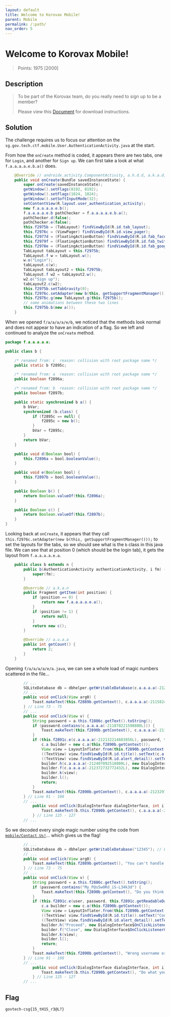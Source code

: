 ```yaml
---
layout: default
title: Welcome to Korovax Mobile!
parent: Mobile
permalink: /:path/
nav_order: 5
---
```

# Welcome to Korovax Mobile!

> Points: 1975 [2000]

## Description

> To be part of the Korovax team, do you really need to sign up to be a member?
> 
> Please view this [Document](https://docs.google.com/document/d/1GrQ6znlN2Z0tu_uAPAs1qrn6by24I51mq8RIIHmFGDU/edit?usp=sharing) for download instructions.
> 

## Solution
The challenge requires us to focus our attention on the `sg.gov.tech.ctf.mobile.User.AuthenticationActivity.java` at the start.

From how the `onCreate` method is coded, it appears there are two tabs, one for `Login`, and another for `Sign up`. We can first take a look at what `f.a.a.a.a.e.b.a()` does.

```java
    @Override // androidx.activity.ComponentActivity, a.h.d.d, a.k.a.d, a.b.k.d
    public void onCreate(Bundle savedInstanceState) {
        super.onCreate(savedInstanceState);
        getWindow().setFlags(8192, 8192);
        getWindow().setFlags(1024, 1024);
        getWindow().setSoftInputMode(32);
        setContentView(R.layout.user_authentication_activity);
        new f.a.a.a.a.e.b();
        f.a.a.a.a.e.b pathChecker = f.a.a.a.a.e.b.a();
        pathChecker.d(false);
        pathChecker.e(false);
        this.f2975b = (TabLayout) findViewById(R.id.tab_layout);
        this.f2976c = (ViewPager) findViewById(R.id.view_pager);
        this.f2977d = (FloatingActionButton) findViewById(R.id.fab_facebook);
        this.f2979f = (FloatingActionButton) findViewById(R.id.fab_twitter);
        this.f2978e = (FloatingActionButton) findViewById(R.id.fab_google);
        TabLayout tabLayout = this.f2975b;
        TabLayout.f w = tabLayout.w();
        w.o("Login");
        tabLayout.c(w);
        TabLayout tabLayout2 = this.f2975b;
        TabLayout.f w2 = tabLayout2.w();
        w2.o("Sign up");
        tabLayout2.c(w2);
        this.f2975b.setTabGravity(0);
        this.f2976c.setAdapter(new b(this, getSupportFragmentManager()));
        this.f2976c.g(new TabLayout.g(this.f2975b));
        // some animations between these two lines
        this.f2975b.b(new a());
    }
```

When we opened `f/a/a/a/a/e/b`, we noticed that the methods look normal and does not appear to have an indication of a flag. So we left and continued to analyze the `onCreate` method.

```java
package f.a.a.a.a.e;

public class b {

    /* renamed from: c  reason: collision with root package name */
    public static b f2895c;

    /* renamed from: a  reason: collision with root package name */
    public boolean f2896a;

    /* renamed from: b  reason: collision with root package name */
    public boolean f2897b;

    public static synchronized b a() {
        b bVar;
        synchronized (b.class) {
            if (f2895c == null) {
                f2895c = new b();
            }
            bVar = f2895c;
        }
        return bVar;
    }

    public void d(Boolean bool) {
        this.f2896a = bool.booleanValue();
    }

    public void e(Boolean bool) {
        this.f2897b = bool.booleanValue();
    }

    public Boolean b() {
        return Boolean.valueOf(this.f2896a);
    }

    public Boolean c() {
        return Boolean.valueOf(this.f2897b);
    }
}
```

Looking back at `onCreate`, it appears that they call `this.f2976c.setAdapter(new b(this, getSupportFragmentManager()));` to set the layouts for the tabs, so we should see what is the `b` class in this java file. We can see that at position 0 (which should be the login tab), it gets the layout from `f.a.a.a.a.e.a`. 

```java
    public class b extends n {
        public b(AuthenticationActivity authenticationActivity, i fm) {
            super(fm);
        }

        @Override // a.k.a.n
        public Fragment getItem(int position) {
            if (position == 0) {
                return new f.a.a.a.a.e.a();
            }
            if (position != 1) {
                return null;
            }
            return new c();
        }

        @Override // a.u.a.a
        public int getCount() {
            return 2;
        }
    }
```

Opening `f/a/a/a/a/e/a.java`, we can see a whole load of magic numbers scattered in the file...
```java
        // ...
        SQLiteDatabase db = dbhelper.getWritableDatabase(c.a.a.a.a(-212209524015184L)); // Line 38
        // ...
        public void onClick(View arg0) {
            Toast.makeText(this.f2889b.getContext(), c.a.a.a.a(-211582458789968L), 0).show();
        } // Line 73 - 75
        // ...
        public void onClick(View v) {
            String password = a.this.f2886c.getText().toString();
            if (password.contains(c.a.a.a.a(-211870221598800L))) {
                Toast.makeText(this.f2890b.getContext(), c.a.a.a.a(-211792912187472L), 0).show();
            }
            if (this.f2891c.e(c.a.a.a.a(-212132214603856L), password, this.f2891c.getReadableDatabase(c.a.a.a.a(-212140804538448L))).matches(c.a.a.a.a(-212093559898192L))) {
                c.a builder = new c.a(this.f2890b.getContext());
                View view = LayoutInflater.from(this.f2890b.getContext()).inflate(R.layout.custom_alert, (ViewGroup) null);
                ((TextView) view.findViewById(R.id.title)).setText(c.a.a.a.a(-212016250486864L));
                ((TextView) view.findViewById(R.id.alert_detail)).setText(c.a.a.a.a(-211956120944720L));
                builder.h(c.a.a.a.a(-212407092510800L), new DialogInterface$OnClickListenerC0066a());
                builder.f(c.a.a.a.a(-212372732772432L), new DialogInterface$OnClickListenerC0067b());
                builder.k(view);
                builder.l();
                return;
            }
            Toast.makeText(this.f2890b.getContext(), c.a.a.a.a(-212329783099472L), 0).show();
        } // Line 91 - 108
        // ...
            public void onClick(DialogInterface dialogInterface, int i) {
                Toast.makeText(b.this.f2890b.getContext(), c.a.a.a.a(-211462199705680L), 0).show();
            } // Line 125 - 127
        // ...
```

So we decoded every single magic number using the code from [`mobile/Contact Us!`](../Contact%20Us!)... which gives us the flag!

```java
        // ...
        SQLiteDatabase db = dbhelper.getWritableDatabase("12345"); // Line 38
        // ...
        public void onClick(View arg0) {
            Toast.makeText(this.f2889b.getContext(), "You can't handle the truth!", 0).show();
        } // Line 73 - 75
        // ...
        public void onClick(View v) {
            String password = a.this.f2886c.getText().toString();
            if (password.contains("My_P@s5w0Rd_iS-L34k3d") {
                Toast.makeText(this.f2890b.getContext(), "Do you think it will be that easy? Muahaha", 0).show();
            }
            if (this.f2891c.e(user, password, this.f2891c.getReadableDatabase("12345").matches("My_P@s5w0Rd_iS-L34k3d") {
                c.a builder = new c.a(this.f2890b.getContext());
                View view = LayoutInflater.from(this.f2890b.getContext()).inflate(R.layout.custom_alert, (ViewGroup) null);
                ((TextView) view.findViewById(R.id.title)).setText("Congrats!");
                ((TextView) view.findViewById(R.id.alert_detail)).setText("govtech-csg{15_tH1S_r3@L?}");
                builder.h("Proceed", new DialogInterface$OnClickListenerC0066a());
                builder.f("Close", new DialogInterface$OnClickListenerC0067b());
                builder.k(view);
                builder.l();
                return;
            }
            Toast.makeText(this.f2890b.getContext(), "Wrong username or password!", 0).show();
        } // Line 91 - 108
        // ...
            public void onClick(DialogInterface dialogInterface, int i) {
                Toast.makeText(b.this.f2890b.getContext(), "Do what you need to do here!", 0).show();
            } // Line 125 - 127
        // ...
```

## Flag
`govtech-csg{15_tH1S_r3@L?}`